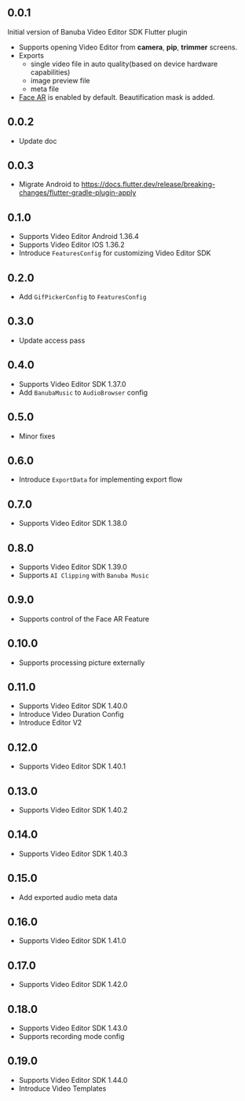 ## 0.0.1
Initial version of Banuba Video Editor SDK Flutter plugin
- Supports opening Video Editor from **camera**, **pip**, **trimmer** screens.
- Exports 
  - single video file in auto quality(based on device hardware capabilities)
  - image preview file
  - meta file
- [Face AR](https://www.banuba.com/facear-sdk/face-filters) is enabled by default. Beautification mask is added.

## 0.0.2
- Update doc

## 0.0.3
- Migrate Android to https://docs.flutter.dev/release/breaking-changes/flutter-gradle-plugin-apply

## 0.1.0
- Supports Video Editor Android 1.36.4
- Supports Video Editor IOS 1.36.2
- Introduce ```FeaturesConfig``` for customizing Video Editor SDK

## 0.2.0
- Add ```GifPickerConfig``` to ```FeaturesConfig```

## 0.3.0
- Update access pass

## 0.4.0
- Supports Video Editor SDK 1.37.0
- Add ```BanubaMusic``` to ```AudioBrowser``` config

## 0.5.0 
- Minor fixes

## 0.6.0
- Introduce ```ExportData``` for implementing export flow

## 0.7.0
- Supports Video Editor SDK 1.38.0

## 0.8.0
- Supports Video Editor SDK 1.39.0
- Supports ```AI Clipping``` with ```Banuba Music```

## 0.9.0
- Supports control of the Face AR Feature

## 0.10.0
- Supports processing picture externally

## 0.11.0
- Supports Video Editor SDK 1.40.0
- Introduce Video Duration Config
- Introduce Editor V2

## 0.12.0
- Supports Video Editor SDK 1.40.1

## 0.13.0
- Supports Video Editor SDK 1.40.2

## 0.14.0
- Supports Video Editor SDK 1.40.3

## 0.15.0
- Add exported audio meta data 

## 0.16.0
- Supports Video Editor SDK 1.41.0

## 0.17.0
- Supports Video Editor SDK 1.42.0

## 0.18.0
- Supports Video Editor SDK 1.43.0
- Supports recording mode config

## 0.19.0
- Supports Video Editor SDK 1.44.0
- Introduce Video Templates